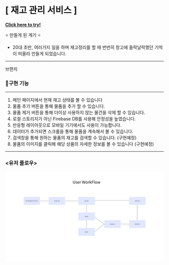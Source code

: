 # **[ 재고 관리 서비스 ]**

**[Click here to try!](product-mangement-system-a318c.web.app)**

<aside>
⭐ 만들게 된 계기 ⭐

- 20대 초반, 여러가지 일을 하며 
  재고정리를 할 때 번번히 창고에 들락날락했던 기억이 떠올라 만들게 되었습니다.
</aside>

---
브랜치 
### 🔎구현 기능
---

1. 메인 페이지에서 현재 재고 상태를 볼 수 있습니다
2. 물품 추가 버튼을 통해 물품을 추가 할 수 있습니다.
3. 물품 제거 버튼을 통해 더이상 사용하지 않는 물건을 삭제 할 수 있습니다.
4. 로컬 스토리지가 아닌 Firebase DB를 사용해 안정성을 높였습니다.
5. 반응형 레이아웃으로 모바일 기기에서도 사용이 가능합니다.
6. 데이터가 추가되면 스크롤을 통해 물품을 계속해서 볼 수 있습니다.
7. 검색창을 통해 원하는 물품의 재고를 검색할 수 있습니다. (구현예정)
8. 물품의 이미지를 클릭해 해당 상품의 자세한 정보를 볼 수 있습니다 (구현예정)

---


### **<유저 플로우>**
<img src="./userFlow.png">